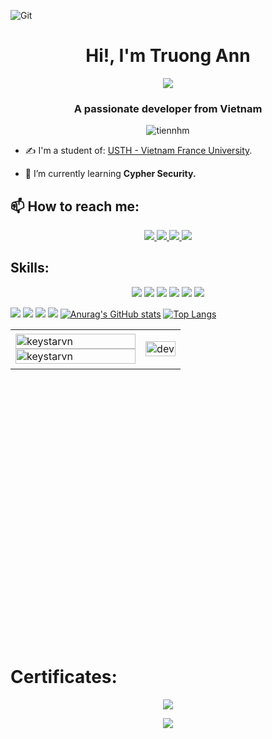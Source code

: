 ![Git](https://user-images.githubusercontent.com/101726335/194794235-448961fd-9973-4121-846c-8652bbf36f44.gif)

<p>
<h1 align="center">Hi!, I'm Truong Ann </h1>
<p align="center"><img src="https://img.icons8.com/color/48/000000/vietnam-circular.png"/></p>
<h3 align="center">A passionate developer from Vietnam </h3>
<p align="center"> <img src="https://komarev.com/ghpvc/?username=tiennhm" alt="tiennhm" />

- ✍ I'm a student of: [USTH - Vietnam France University](https://usth.edu.vn).

- 🌱 I’m currently learning **Cypher Security.**


## 📫 How to reach me:
<p align="center">
  <a href="https://www.facebook.com/KeystarVn.140/" alt="Facebook">
    <img src="https://img.icons8.com/clouds/48/000000/facebook-new.png" target="_blank" />
  </a> 
  <a href="https://github.com/KeystarVn" alt="Github">
    <img src="https://img.icons8.com/clouds/48/000000/github.png"/>
  </a> 
  <a href="https://www.youtube.com/channel/UCxxEezUKH5b57XOwSyciVoQ" alt="Youtube channel" target="_blank" >
    <img src="https://img.icons8.com/clouds/48/000000/youtube-play.png"/>
  </a>
  
  <a href="[https://mail.google.com/mail/u/3/#inbox?compose=GTvVlcSKkkPqJvPdMjNmshJdPcgJSKpkVvRzCgSHHHmVcLCXcsSlnWLTZnrWQbsTxzMhZnmQCBJWP](https://mail.google.com/mail/u/0/#inbox?compose=GTvVlcRzDshJJVfqfVdGQvDJkkXSwCJsZcGcdKfXqXwpwlBMlhSdbBNGfzmMdNrBPGXDtxmVPLljw)" alt="Email">
    <img src="https://img.icons8.com/clouds/48/000000/gmail-new.png"/>
  </a>
</p>

## Skills:
<p align="center">
<img src="https://img.icons8.com/doodle/48/000000/soundcloud--v1.png"/>
<img src="https://img.icons8.com/color/50/000000/adobe-lightroom--v1.png"/>
<img src="https://img.icons8.com/color/50/000000/adobe-premiere-pro--v1.png"/>
<img src="https://img.icons8.com/color/50/000000/adobe-photoshop--v1.png"/>
<img src="https://img.icons8.com/color/48/000000/visual-studio-code-2019.png"/>
<img src="https://img.icons8.com/color/48/000000/visual-studio-2019.png"/>
</p>


<p align="center">

![](http://github-profile-summary-cards.vercel.app/api/cards/profile-details?username=KeystarVn&theme=2077)
![](http://github-profile-summary-cards.vercel.app/api/cards/stats?username=KeystarVn&theme=2077)
![](http://github-profile-summary-cards.vercel.app/api/cards/productive-time?username=KeystarVn&theme=2077&utcOffset=8)
![](http://github-profile-summary-cards.vercel.app/api/cards/repos-per-language?username=KeystarVn&theme=2077)
[![Anurag's GitHub stats](https://github-readme-stats.vercel.app/api?username=KeystarVn)](https://github.com/anuraghazra/github-readme-stats)
[![Top Langs](https://github-readme-stats.vercel.app/api/top-langs/?username=anuraghazra&layout=compact)](https://github.com/anuraghazra/github-readme-stats)
</p>


<table style="width:100%; height:500px">
  <tr>
    <td>
      <img src="https://github-readme-stats.vercel.app/api/top-langs/?username=keystarvn&bg_color=FFFFFF00&text_color=179fa3&layout=compact&hide=CSS&langs_count=10&custom_title=Top%20ngôn%20ngữ%20được%20dùng" alt="keystarvn" width="100%"/>
      <img src="https://github-readme-stats.vercel.app/api?username=keystarvn&bg_color=FFFFFF00&text_color=179fa3&show_icons=true&count_private=true&include_all_commits=true&custom_title=Hoạt%20động%20trên%20Github" alt="keystarvn" width="100%"/>
    </td>
    <td>
      <p align="center"> 
        <img src="https://cdn.dribbble.com/users/1059583/screenshots/4171367/coding-freak.gif" alt="dev" width="100%"/>
      </p>
    </td>
  </tr>
</table>

# Certificates:
<p align="center"><img src="https://images-wixmp-ed30a86b8c4ca887773594c2.wixmp.com/f/7d778ebb-8d0d-428f-bbc4-17dc0f9bdaeb/df42qvo-f0339273-ed3a-4b35-b8e6-4a517e79e32b.jpg?token=eyJ0eXAiOiJKV1QiLCJhbGciOiJIUzI1NiJ9.eyJzdWIiOiJ1cm46YXBwOjdlMGQxODg5ODIyNjQzNzNhNWYwZDQxNWVhMGQyNmUwIiwiaXNzIjoidXJuOmFwcDo3ZTBkMTg4OTgyMjY0MzczYTVmMGQ0MTVlYTBkMjZlMCIsIm9iaiI6W1t7InBhdGgiOiJcL2ZcLzdkNzc4ZWJiLThkMGQtNDI4Zi1iYmM0LTE3ZGMwZjliZGFlYlwvZGY0MnF2by1mMDMzOTI3My1lZDNhLTRiMzUtYjhlNi00YTUxN2U3OWUzMmIuanBnIn1dXSwiYXVkIjpbInVybjpzZXJ2aWNlOmZpbGUuZG93bmxvYWQiXX0.MGKpB33BvYcf0RJp2GkDARkVdN1KnEE5jV1OcspqHp4"/></p>
<p align="center"><img src="https://images-wixmp-ed30a86b8c4ca887773594c2.wixmp.com/f/7d778ebb-8d0d-428f-bbc4-17dc0f9bdaeb/dffovu8-20f0ef2c-acc6-4423-8753-598ac55a4a60.png/v1/fill/w_1054,h_758,q_70,strp/bi_trng_an_html__css_certificate_by_keystarvn_dffovu8-pre.jpg?token=eyJ0eXAiOiJKV1QiLCJhbGciOiJIUzI1NiJ9.eyJzdWIiOiJ1cm46YXBwOjdlMGQxODg5ODIyNjQzNzNhNWYwZDQxNWVhMGQyNmUwIiwiaXNzIjoidXJuOmFwcDo3ZTBkMTg4OTgyMjY0MzczYTVmMGQ0MTVlYTBkMjZlMCIsIm9iaiI6W1t7ImhlaWdodCI6Ijw9OTIxIiwicGF0aCI6IlwvZlwvN2Q3NzhlYmItOGQwZC00MjhmLWJiYzQtMTdkYzBmOWJkYWViXC9kZmZvdnU4LTIwZjBlZjJjLWFjYzYtNDQyMy04NzUzLTU5OGFjNTVhNGE2MC5wbmciLCJ3aWR0aCI6Ijw9MTI4MCJ9XV0sImF1ZCI6WyJ1cm46c2VydmljZTppbWFnZS5vcGVyYXRpb25zIl19.vaQXOtoxUSfb5Swfbf6ashbAJDU_iqiP7D8BkNYNPms"/></p>
